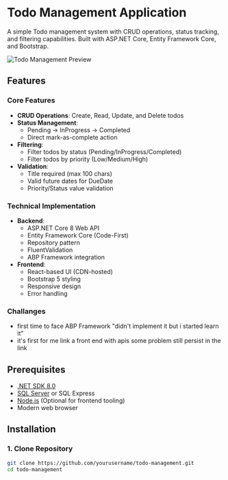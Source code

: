 # Todo Management Application

A simple Todo management system with CRUD operations, status tracking, and filtering capabilities. Built with ASP.NET Core, Entity Framework Core, and Bootstrap.

![Todo Management Preview](screenshot.png) <!-- Add screenshot if available -->

## Features

### Core Features
- **CRUD Operations**: Create, Read, Update, and Delete todos
- **Status Management**: 
  - Pending → InProgress → Completed
  - Direct mark-as-complete action
- **Filtering**:
  - Filter todos by status (Pending/InProgress/Completed)
  - Filter todos by priority (Low/Medium/High)
- **Validation**:
  - Title required (max 100 chars)
  - Valid future dates for DueDate
  - Priority/Status value validation

### Technical Implementation
- **Backend**:
  - ASP.NET Core 8 Web API
  - Entity Framework Core (Code-First)
  - Repository pattern
  - FluentValidation
  - ABP Framework integration
- **Frontend**:
  - React-based UI (CDN-hosted)
  - Bootstrap 5 styling
  - Responsive design
  - Error handling
### Challanges
- first time to face ABP Framework "didn't implement it but i started learn it"
- it's first for me link a front end with apis some problem still persist in the link 

## Prerequisites

- [.NET SDK 8.0](https://dotnet.microsoft.com/download)
- [SQL Server](https://www.microsoft.com/en-us/sql-server/sql-server-downloads) or SQL Express
- [Node.js](https://nodejs.org/) (Optional for frontend tooling)
- Modern web browser

## Installation

### 1. Clone Repository
```bash
git clone https://github.com/yourusername/todo-management.git
cd todo-management

